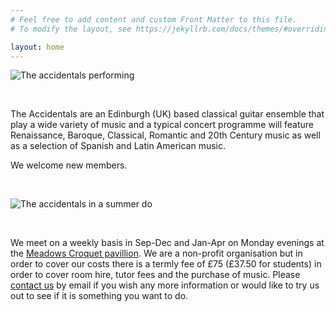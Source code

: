 ```yaml
---
# Feel free to add content and custom Front Matter to this file.
# To modify the layout, see https://jekyllrb.com/docs/themes/#overriding-theme-defaults

layout: home
---
```


![The accidentals performing](/images/assets/accidentals.png)

<br/>

The Accidentals are an Edinburgh (UK) based classical guitar ensemble
that play a wide variety of music and a typical concert
programme will feature Renaissance, Baroque, Classical, Romantic
and 20th Century music as well as a selection of Spanish and Latin
American music.

We welcome new members.

<br/>

![The accidentals in a summer do](/images/assets/accidentals3.jpg)

<br/>

We meet on a weekly basis in Sep-Dec and Jan-Apr on Monday evenings
at the [Meadows Croquet
pavillion](https://meadowscroquet.org.uk/club/find.php).  We are a
non-profit organisation but in order to cover our costs there is a
termly fee of £75 (£37.50 for students) in order to cover room hire,
tutor fees and the purchase of music. Please [contact
us](mailto:accidentalguitars@gmail.com) by email if you wish any more
information or would like to try us out to see if it is something
you want to do.
